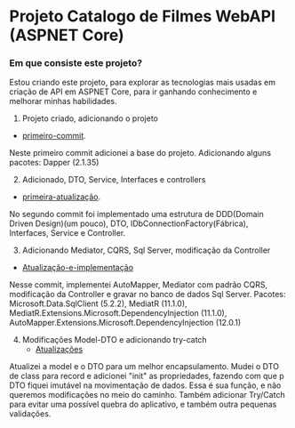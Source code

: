 # Projeto Catalogo de Filmes WebAPI (ASPNET Core)

### Em que consiste este projeto?

Estou criando este projeto, para explorar as tecnologias mais usadas em criação de API em ASPNET Core, para ir ganhando conhecimento e melhorar minhas habilidades.

1. Projeto criado, adicionando o projeto
  * [primeiro-commit](https://github.com/AtonementAndy/catalogo-filmes-api/tree/028490677b89dfd103531ba902809ea3e6bbf14a).

Neste primeiro commit adicionei a base do projeto. Adicionando alguns pacotes:
Dapper (2.1.35)

2. Adicionado, DTO, Service, Interfaces e controllers
  * [primeira-atualização](https://github.com/AtonementAndy/catalogo-filmes-api/tree/ae3256c749d9fdb219a694c832a157c61bde9cf7).

No segundo commit foi implementado uma estrutura de DDD(Domain Driven Design)(um pouco), DTO, IDbConnectionFactory(Fábrica), Interfaces, Service e Controller.

3. Adicionando Mediator, CQRS, Sql Server, modificação da Controller
  * [Atualização-e-implementação](https://github.com/AtonementAndy/catalogo-filmes-api/commit/ebde551e2462aebcef7b180034496a49b58dbcde#diff-0d29d3ac444b99ef8becb21d94ba335a9d81d769311e31de79b9ec39c83a5c57)

Nesse commit, implementei AutoMapper, Mediator com padrão CQRS, modificação da Controller e gravar no banco de dados Sql Server. 
Pacotes: 
Microsoft.Data.SqlClient (5.2.2), MediatR (11.1.0), MediatR.Extensions.Microsoft.DependencyInjection (11.1.0), AutoMapper.Extensions.Microsoft.DependencyInjection (12.0.1)

4. Modificações Model-DTO e adicionando try-catch
   * [Atualizações](https://github.com/AtonementAndy/catalogo-filmes-api/commit/cead2ee44ab151b02fb5a5dd0a36e713434ae22a)

Atualizei a model e o DTO para um melhor encapsulamento. Mudei o DTO de class para record e adicionei "init" as propriedades, fazendo com que p DTO fiquei imutável na movimentação de dados. Essa é sua função, e não queremos modificações no meio do caminho. Também adicionar Try/Catch para evitar uma possível quebra do aplicativo, e também outra pequenas validações. 
